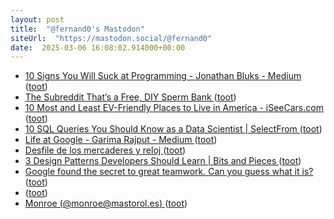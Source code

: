 ```yaml
---
layout: post
title:  "@fernand0's Mastodon"
siteUrl:  "https://mastodon.social/@fernand0"
date:  2025-03-06 16:08:02.914000+00:00
---
```

*  [10 Signs You Will Suck at Programming - Jonathan Bluks - Medium ](https://medium.com/@jonathanbluks/10-signs-you-will-suck-at-programming-5497a6a52c5) ([toot](https://mastodon.social/@fernand0/114116348012832006))
*  [The Subreddit That’s a Free, DIY Sperm Bank ](https://melmagazine.com/en-us/story/the-subreddit-thats-a-free-diy-sperm-ban) ([toot](https://mastodon.social/@fernand0/114116127115986813))
*  [10 Most and Least EV-Friendly Places to Live in America - iSeeCars.com ](https://www.iseecars.com/ev-chargers-stud) ([toot](https://mastodon.social/@fernand0/114115432126182664))
*  [10 SQL Queries You Should Know as a Data Scientist \| SelectFrom ](https://selectfrom.dev/10-sql-queriesyou-should-know-as-a-data-scientist-8bf61620476) ([toot](https://mastodon.social/@fernand0/114115221786456888))
*  [Life at Google - Garima Rajput - Medium ](https://garima007rajput.medium.com/life-at-google-ead4a69656c) ([toot](https://mastodon.social/@fernand0/114115019896218677))
*  [Desfile de los mercaderes y reloj ](https://www.flickr.com/photos/fernand0/54360282180) ([toot](https://mastodon.social/@fernand0/114114814042706034))
*  [3 Design Patterns Developers Should Learn \| Bits and Pieces ](https://blog.bitsrc.io/3-design-patterns-every-developer-should-learn-71a51568ac9) ([toot](https://mastodon.social/@fernand0/114114685803223749))
*  [Google found the secret to great teamwork. Can you guess what it is? ](https://medium.com/@ericadipp/google-found-the-secret-to-good-teamwork-can-you-guess-what-it-is-471a9edd3ce) ([toot](https://mastodon.social/@fernand0/114113157669789938))
*  [ ](https://mastodon.social/users/fernand0/statuses/114111447671865794/activity) ([toot](https://mastodon.social/users/fernand0/statuses/114111447671865794/activity))
*  [Monroe (@monroe@mastorol.es) ](https://mastorol.es/@monroe/11411027562319053) ([toot](https://mastodon.social/@fernand0/114111445869788649))
